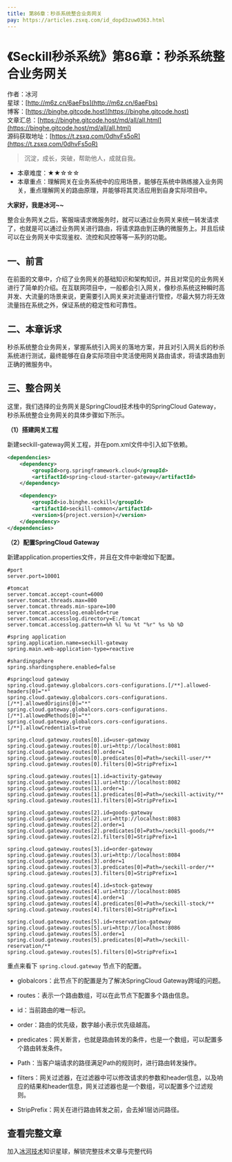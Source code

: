 ```yaml
---
title: 第86章：秒杀系统整合业务网关
pay: https://articles.zsxq.com/id_dopd3zuw0363.html
---
```


# 《Seckill秒杀系统》第86章：秒杀系统整合业务网关

作者：冰河
<br/>星球：[http://m6z.cn/6aeFbs](http://m6z.cn/6aeFbs)
<br/>博客：[https://binghe.gitcode.host](https://binghe.gitcode.host)
<br/>文章汇总：[https://binghe.gitcode.host/md/all/all.html](https://binghe.gitcode.host/md/all/all.html)
<br/>源码获取地址：[https://t.zsxq.com/0dhvFs5oR](https://t.zsxq.com/0dhvFs5oR)

> 沉淀，成长，突破，帮助他人，成就自我。

* 本章难度：★★☆☆☆
* 本章重点：理解网关在业务系统中的应用场景，能够在系统中熟练接入业务网关，重点理解网关的路由原理，并能够将其灵活应用到自身实际项目中。

**大家好，我是冰河~~**

整合业务网关之后，客服端请求微服务时，就可以通过业务网关来统一转发请求了，也就是可以通过业务网关进行路由，将请求路由到正确的微服务上。并且后续可以在业务网关中实现鉴权、流控和风控等等一系列的功能。

## 一、前言

在前面的文章中，介绍了业务网关的基础知识和架构知识，并且对常见的业务网关进行了简单的介绍。在互联网项目中，一般都会引入网关，像秒杀系统这种瞬时高并发、大流量的场景来说，更需要引入网关来对流量进行管控，尽最大努力将无效流量挡在系统之外，保证系统的稳定性和可靠性。

## 二、本章诉求

秒杀系统整合业务网关，掌握系统引入网关的落地方案，并且对引入网关后的秒杀系统进行测试，最终能够在自身实际项目中灵活使用网关路由请求，将请求路由到正确的微服务中。

## 三、整合网关

这里，我们选择的业务网关是SpringCloud技术栈中的SpringCloud Gateway，秒杀系统整合业务网关的具体步骤如下所示。

**（1）搭建网关工程**

新建seckill-gateway网关工程，并在pom.xml文件中引入如下依赖。

```xml
<dependencies>
    <dependency>
        <groupId>org.springframework.cloud</groupId>
        <artifactId>spring-cloud-starter-gateway</artifactId>
    </dependency>

    <dependency>
        <groupId>io.binghe.seckill</groupId>
        <artifactId>seckill-common</artifactId>
        <version>${project.version}</version>
    </dependency>
</dependencies>
```

**（2）配置SpringCloud Gateway**

新建application.properties文件，并且在文件中新增如下配置。

```properties
#port
server.port=10001

#tomcat
server.tomcat.accept-count=6000
server.tomcat.threads.max=800
server.tomcat.threads.min-spare=100
server.tomcat.accesslog.enabled=true
server.tomcat.accesslog.directory=E:/tomcat
server.tomcat.accesslog.pattern=%h %l %u %t "%r" %s %b %D

#spring application
spring.application.name=seckill-gateway
spring.main.web-application-type=reactive

#shardingsphere
spring.shardingsphere.enabled=false

#springcloud gateway
spring.cloud.gateway.globalcors.cors-configurations.[/**].allowed-headers[0]="*"
spring.cloud.gateway.globalcors.cors-configurations.[/**].allowedOrigins[0]="*"
spring.cloud.gateway.globalcors.cors-configurations.[/**].allowedMethods[0]="*"
spring.cloud.gateway.globalcors.cors-configurations.[/**].allowCredentials=true

spring.cloud.gateway.routes[0].id=user-gateway
spring.cloud.gateway.routes[0].uri=http://localhost:8081
spring.cloud.gateway.routes[0].order=1
spring.cloud.gateway.routes[0].predicates[0]=Path=/seckill-user/**
spring.cloud.gateway.routes[0].filters[0]=StripPrefix=1

spring.cloud.gateway.routes[1].id=activity-gateway
spring.cloud.gateway.routes[1].uri=http://localhost:8082
spring.cloud.gateway.routes[1].order=1
spring.cloud.gateway.routes[1].predicates[0]=Path=/seckill-activity/**
spring.cloud.gateway.routes[1].filters[0]=StripPrefix=1

spring.cloud.gateway.routes[2].id=goods-gateway
spring.cloud.gateway.routes[2].uri=http://localhost:8083
spring.cloud.gateway.routes[2].order=1
spring.cloud.gateway.routes[2].predicates[0]=Path=/seckill-goods/**
spring.cloud.gateway.routes[2].filters[0]=StripPrefix=1

spring.cloud.gateway.routes[3].id=order-gateway
spring.cloud.gateway.routes[3].uri=http://localhost:8084
spring.cloud.gateway.routes[3].order=1
spring.cloud.gateway.routes[3].predicates[0]=Path=/seckill-order/**
spring.cloud.gateway.routes[3].filters[0]=StripPrefix=1

spring.cloud.gateway.routes[4].id=stock-gateway
spring.cloud.gateway.routes[4].uri=http://localhost:8085
spring.cloud.gateway.routes[4].order=1
spring.cloud.gateway.routes[4].predicates[0]=Path=/seckill-stock/**
spring.cloud.gateway.routes[4].filters[0]=StripPrefix=1

spring.cloud.gateway.routes[5].id=reservation-gateway
spring.cloud.gateway.routes[5].uri=http://localhost:8086
spring.cloud.gateway.routes[5].order=1
spring.cloud.gateway.routes[5].predicates[0]=Path=/seckill-reservation/**
spring.cloud.gateway.routes[5].filters[0]=StripPrefix=1
```

重点来看下 `spring.cloud.gateway` 节点下的配置。

* globalcors：此节点下的配置是为了解决SpringCloud Gateway跨域的问题。

* routes：表示一个路由数组，可以在此节点下配置多个路由信息。
* id：当前路由的唯一标识。
* order：路由的优先级，数字越小表示优先级越高。
* predicates：网关断言，也就是路由转发的条件，也是一个数组，可以配置多个路由转发条件。
* Path：当客户端请求的路径满足Path的规则时，进行路由转发操作。
* filters：网关过滤器，在过滤器中可以修改请求的参数和header信息，以及响应的结果和header信息，网关过滤器也是一个数组，可以配置多个过滤规则。
* StripPrefix：网关在进行路由转发之前，会去掉1层访问路径。

## 查看完整文章

加入[冰河技术](http://m6z.cn/6aeFbs)知识星球，解锁完整技术文章与完整代码